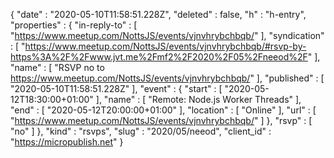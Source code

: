 {
  "date" : "2020-05-10T11:58:51.228Z",
  "deleted" : false,
  "h" : "h-entry",
  "properties" : {
    "in-reply-to" : [ "https://www.meetup.com/NottsJS/events/vjnvhrybchbqb/" ],
    "syndication" : [ "https://www.meetup.com/NottsJS/events/vjnvhrybchbqb/#rsvp-by-https%3A%2F%2Fwww.jvt.me%2Fmf2%2F2020%2F05%2Fneeod%2F" ],
    "name" : [ "RSVP no to https://www.meetup.com/NottsJS/events/vjnvhrybchbqb/" ],
    "published" : [ "2020-05-10T11:58:51.228Z" ],
    "event" : {
      "start" : [ "2020-05-12T18:30:00+01:00" ],
      "name" : [ "Remote: Node.js Worker Threads" ],
      "end" : [ "2020-05-12T20:00:00+01:00" ],
      "location" : [ "Online" ],
      "url" : [ "https://www.meetup.com/NottsJS/events/vjnvhrybchbqb/" ]
    },
    "rsvp" : [ "no" ]
  },
  "kind" : "rsvps",
  "slug" : "2020/05/neeod",
  "client_id" : "https://micropublish.net"
}
